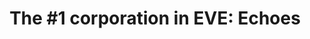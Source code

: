---
title: "The #1 corporation in EVE: Echoes"
metaDescription: Join FTL Industries and experience history being made.
people:
  - name: The Mandolorian
    quote: This is the Vishny Way.
    portrait: /images/characters/Mando.png
    location: United Kingdom
  - name: Bob30 Petty
    quote: From honour to ashes.
    portrait: /images/characters/Bob.png
    location: Maple syrup and hockey sticks
  - name: BeanMan
    quote: Not enough stabs.
    portrait: /images/characters/Bean.png
    location: 27.9 N 86.9 E
  - name: Idol Wraith
    quote: Every idol, however exalted, turns out, in the long run, to be a Moloch, hungry for human sacrifice.
    portrait: /images/characters/Idol.png
    location: United Kingdom (East Coast)
  - name: ICEPICK
    quote: Where are my PLs?
    portrait: /images/characters/Icepick.png
    location: Oh Canada
  - name: Drea Quiller
    quote: Eat Rocks! Om nom nom nom.
    portrait: /images/characters/Drea.png
    location: Also Canada
    role: Officer
  - name: AcidCrush
    quote: When in doubt, warp out.
    portrait: /images/characters/Acid.png
    location: 中国
    role: Officer
  - name: K1dnyy
    quote: 80m and you can go. You have 60 seconds.
    portrait: /images/characters/k1dnyy.png
    location: Retroperitoneal space
    role: Officer
  - name: Aluhn
    quote: EVE is a garden, dig it!
    portrait: /images/characters/Aluhn.png
    location: Amerika
    role: CEO
  - name: FasterThanLight
    quote: Killing is just a means of communication; come fly with us, that's an invitation!
    portrait: /images/characters/FTL.png
    location: Finland
    role: Chairman
activities:
  - title: Mining
    description: We have a bunch of people for really enjoy mining for some reason. This is why we have mining ops every week!
    icon: /images/mining.svg
  - title: Industry
    description: Since there is demand for all sorts of ships inside the corporation, we have our refiners and industrialists making everything from rigs to rattlesnakes.
    icon: /images/industry.svg
  - title: Explosions
    description: It's no good to produce industrial products if there are no buyers. We take pride in increasing the demand for industrial products across the universe.
    icon: /images/explosions.svg
bannerHeight: tall
---